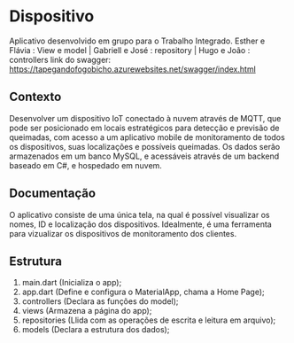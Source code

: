 # Dispositivo

Aplicativo desenvolvido em grupo para o Trabalho Integrado. Esther e Flávia : View e model | Gabriell e José : repository | Hugo e João : controllers
link do swagger:
https://tapegandofogobicho.azurewebsites.net/swagger/index.html

## Contexto

Desenvolver um dispositivo IoT conectado à nuvem através de MQTT, que pode ser posicionado em locais estratégicos para detecção e previsão de queimadas, com acesso a um aplicativo mobile de monitoramento de todos os dispositivos, suas localizações e possíveis queimadas. Os dados serão armazenados em um banco MySQL, e acessáveis através de um backend baseado em C#, e hospedado em nuvem.

## Documentação

O aplicativo consiste de uma única tela, na qual é possível visualizar os nomes, ID e localização dos dispositivos. Idealmente, é uma ferramenta para vizualizar os dispositivos de monitoramento dos clientes.

## Estrutura
1. main.dart (Inicializa o app);
2. app.dart (Define e configura o MaterialApp, chama a Home Page);
3. controllers (Declara as funções do model);
4. views (Armazena a página do app);
5. repositories (Llida com as operações de escrita e leitura em arquivo);
6. models (Declara a estrutura dos dados);
